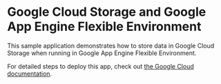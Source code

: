 # Google Cloud Storage and Google App Engine Flexible Environment

This sample application demonstrates how to store data in Google Cloud Storage
when running in Google App Engine Flexible Environment.

For detailed steps to deploy this app, check out
[the Google Cloud documentation](https://cloud.google.com/appengine/docs/flexible/using-cloud-storage?tab=.net).
